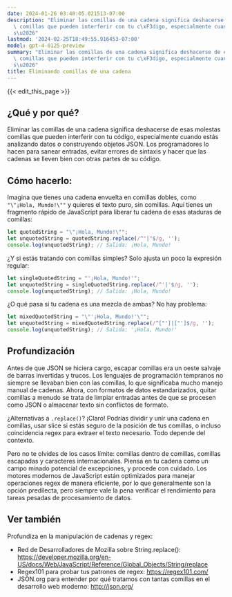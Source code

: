 ```yaml
---
date: 2024-01-26 03:40:05.021513-07:00
description: "Eliminar las comillas de una cadena significa deshacerse de esas molestas\
  \ comillas que pueden interferir con tu c\xF3digo, especialmente cuando est\xE1\
  s\u2026"
lastmod: '2024-02-25T18:49:55.916453-07:00'
model: gpt-4-0125-preview
summary: "Eliminar las comillas de una cadena significa deshacerse de esas molestas\
  \ comillas que pueden interferir con tu c\xF3digo, especialmente cuando est\xE1\
  s\u2026"
title: Eliminando comillas de una cadena
---
```


{{< edit_this_page >}}

## ¿Qué y por qué?
Eliminar las comillas de una cadena significa deshacerse de esas molestas comillas que pueden interferir con tu código, especialmente cuando estás analizando datos o construyendo objetos JSON. Los programadores lo hacen para sanear entradas, evitar errores de sintaxis y hacer que las cadenas se lleven bien con otras partes de su código.

## Cómo hacerlo:
Imagina que tienes una cadena envuelta en comillas dobles, como `"\"¡Hola, Mundo!\""` y quieres el texto puro, sin comillas. Aquí tienes un fragmento rápido de JavaScript para liberar tu cadena de esas ataduras de comillas:

```javascript
let quotedString = "\"¡Hola, Mundo!\"";
let unquotedString = quotedString.replace(/^"|"$/g, '');
console.log(unquotedString); // Salida: ¡Hola, Mundo!
```

¿Y si estás tratando con comillas simples? Solo ajusta un poco la expresión regular:

```javascript
let singleQuotedString = "'¡Hola, Mundo!'";
let unquotedString = singleQuotedString.replace(/^'|'$/g, '');
console.log(unquotedString); // Salida: ¡Hola, Mundo!
```

¿O qué pasa si tu cadena es una mezcla de ambas? No hay problema:

```javascript
let mixedQuotedString = "\"'¡Hola, Mundo!'\"";
let unquotedString = mixedQuotedString.replace(/^["']|["']$/g, '');
console.log(unquotedString); // Salida: '¡Hola, Mundo!'
```

## Profundización
Antes de que JSON se hiciera cargo, escapar comillas era un oeste salvaje de barras invertidas y trucos. Los lenguajes de programación tempranos no siempre se llevaban bien con las comillas, lo que significaba mucho manejo manual de cadenas. Ahora, con formatos de datos estandarizados, quitar comillas a menudo se trata de limpiar entradas antes de que se procesen como JSON o almacenar texto sin conflictos de formato.

¿Alternativas a `.replace()`? ¡Claro! Podrías dividir y unir una cadena en comillas, usar slice si estás seguro de la posición de tus comillas, o incluso coincidencia regex para extraer el texto necesario. Todo depende del contexto.

Pero no te olvides de los casos límite: comillas dentro de comillas, comillas escapadas y caracteres internacionales. Piensa en tu cadena como un campo minado potencial de excepciones, y procede con cuidado. Los motores modernos de JavaScript están optimizados para manejar operaciones regex de manera eficiente, por lo que generalmente son la opción predilecta, pero siempre vale la pena verificar el rendimiento para tareas pesadas de procesamiento de datos.

## Ver también
Profundiza en la manipulación de cadenas y regex:

- Red de Desarrolladores de Mozilla sobre String.replace(): https://developer.mozilla.org/en-US/docs/Web/JavaScript/Reference/Global_Objects/String/replace
- Regex101 para probar tus patrones de regex: https://regex101.com/
- JSON.org para entender por qué tratamos con tantas comillas en el desarrollo web moderno: http://json.org/
